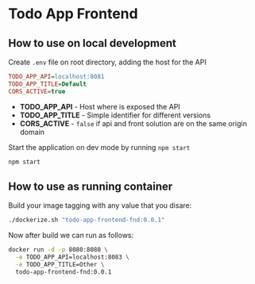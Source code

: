 # Todo App Frontend

## How to use on local development

Create `.env` file on root directory, adding the host for the API

```ini
TODO_APP_API=localhost:8081
TODO_APP_TITLE=Default
CORS_ACTIVE=true
```

* **TODO_APP_API** - Host where is exposed the API
* **TODO_APP_TITLE** - Simple identifier for different versions
* **CORS_ACTIVE** - `false` if api and front solution are on the same origin domain

Start the application on dev mode by running `npm start` 

```bash
npm start
```

## How to use as running container

Build your image tagging with any value that you disare:

```bash
./dockerize.sh "todo-app-frontend-fnd:0.0.1"
```

Now after build we can run as follows:

```bash
docker run -d -p 8080:8080 \
  -e TODO_APP_API=localhost:8083 \
  -e TODO_APP_TITLE=Other \
  todo-app-frontend-fnd:0.0.1
```